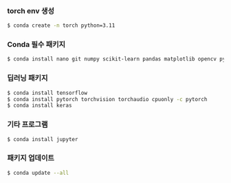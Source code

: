 
### torch env 생성
```bash
$ conda create -n torch python=3.11
```

### Conda 필수 패키지
```bash
$ conda install nano git numpy scikit-learn pandas matplotlib opencv pyqt seaborn 
```

### 딥러닝 패키지
```bash
$ conda install tensorflow
$ conda install pytorch torchvision torchaudio cpuonly -c pytorch
$ conda install keras
```

### 기타 프로그램
```bash
$ conda install jupyter
```

### 패키지 업데이트
```bash
$ conda update --all
```